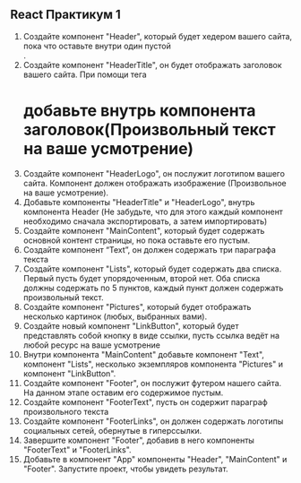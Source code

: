 ## React Практикум 1

1. Создайте компонент "Header", который будет хедером вашего сайта, пока что оставьте внутри один пустой <div>.
2. Создайте компонент "HeaderTitle", он будет отображать заголовок вашего сайта. При помощи тега <h1> добавьте внутрь компонента заголовок(Произвольный текст на ваше усмотрение)
3. Создайте компонент "HeaderLogo", он послужит логотипом вашего сайта. Компонент должен отображать изображение (Произвольное на ваше усмотрение).
4. Добавьте компоненты "HeaderTitle" и "HeaderLogo", внутрь компонента Header (Не забудьте, что для этого каждый компонент необходимо сначала экспортировать, а затем импортировать)
5. Создайте компонент "MainContent", который будет содержать основной контент страницы, но пока оставьте его пустым.
6. Создайте компонент “Text”, он должен содержать три параграфа текста
7. Создайте компонент "Lists", который будет содержать два списка. Первый пусть будет упорядоченным, второй нет. Оба списка должны содержать по 5 пунктов, каждый пункт должен содержать произвольный текст.
8. Создайте компонент "Pictures", который будет отображать несколько картинок (любых, выбранных вами).
9. Создайте новый компонент "LinkButton", который будет представлять собой кнопку в виде ссылки, пусть ссылка ведёт на любой ресурс на ваше усмотрение
10. Внутри компонента "MainContent" добавьте компонент "Text", компонент "Lists", несколько экземпляров компонента "Pictures" и компонент "LinkButton".
11. Создайте компонент "Footer", он послужит футером нашего сайта. На данном этапе оставим его содержимое пустым.
12. Создайте компонент "FooterText", пусть он содержит параграф произвольного текста
13. Создайте компонент "FooterLinks", он должен содержать логотипы социальных сетей, обернутые в гиперссылки.
14. Завершите компонент "Footer", добавив в него компоненты "FooterText" и "FooterLinks".
15. Добавьте в компонент "App" компоненты "Header", "MainContent" и "Footer". Запустите проект, чтобы увидеть результат.
